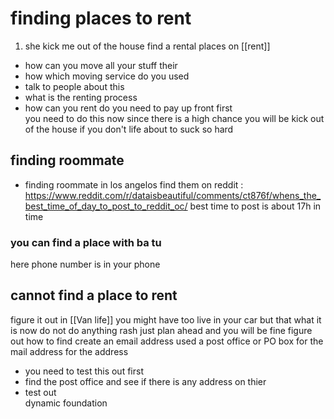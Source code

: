 
#  finding places to rent 

1.  she kick me out of the house 
find a rental  places  on [[rent]] 
- how can you move all your stuff their 
- how which moving service do you used 
- talk to people about this
- what is the renting process  
- how can you rent do you need to pay up front first  
you need to do this now since there is a high chance you will be kick out of the house if you don't  life about to suck so hard



## finding roommate 
- finding roommate in los angelos 
find them on reddit : 
https://www.reddit.com/r/dataisbeautiful/comments/ct876f/whens_the_best_time_of_day_to_post_to_reddit_oc/
best time to post is about 17h in time 
###  you can find a place with ba tu 
here phone number is  in your phone 
##  cannot find a place to rent 


figure  it out in  [[Van life]] 
you might have too live in your car  but that what it is  now do not do anything  rash  just plan ahead and you will be fine 
figure out how to find create an email address used  a post office or PO box for the mail address  for the address
- you need to test this out first  
- find the post office  and see if there is any address  on thier 
- test out  
dynamic foundation 

